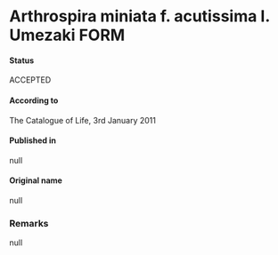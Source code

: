 # Arthrospira miniata f. acutissima I. Umezaki FORM

#### Status
ACCEPTED

#### According to
The Catalogue of Life, 3rd January 2011

#### Published in
null

#### Original name
null

### Remarks
null